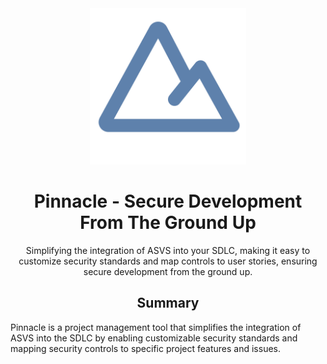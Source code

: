 <div align="center">

<img src="/res/pinnacle.svg" height="250" width="250" />

# Pinnacle - Secure Development From The Ground Up

Simplifying the integration of ASVS into your SDLC, making it easy to customize security standards and map controls to user stories, ensuring secure development from the ground up.

</div>

<div align="center">

## Summary

</div>

Pinnacle is a project management tool that simplifies the integration of ASVS into the SDLC by enabling customizable security standards and mapping security controls to specific project features and issues.
